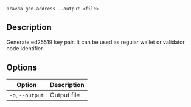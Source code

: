 <!--
THIS FILE IS GENERATED. DO NOT EDIT MANUALLY!
-->

```pravda gen address --output <file>```

## Description
Generate ed25519 key pair. It can be used as regular wallet or validator node identifier.
## Options

|Option|Description|
|----|----|
|`-o`, `--output`|Output file
